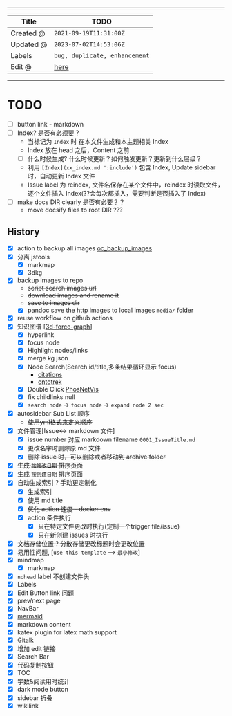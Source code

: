 -----

| Title     | TODO                                               |
| --------- | -------------------------------------------------- |
| Created @ | `2021-09-19T11:31:00Z`                             |
| Updated @ | `2023-07-02T14:53:06Z`                             |
| Labels    | `bug, duplicate, enhancement`                      |
| Edit @    | [here](https://github.com/junxnone/twiki/issues/4) |

-----

# TODO

  - [ ] button link - markdown
  - [ ] Index? 是否有必须要？
      - 当标记为 `Index` 时 在本文件生成和本主题相关 Index
      - Index 放在 head 之后，Content 之前
      - [ ] 什么时候生成? 什么时候更新？如何触发更新？更新到什么层级？
      - 利用 `[Index](xx_index.md ':include')` 包含 Index, Update sidebar
        时，自动更新 Index 文件
      - Issue label 为 reindex, 文件名保存在某个文件中，reindex 时读取文件，逐个文件插入
        Index(??会每次都插入，需要判断是否插入了 Index)
  - [ ] make docs DIR clearly 是否有必要？？
      - move docsify files to root DIR ???

## History

  - [x] action to backup all images
    [oc\_backup\_images](https://github.com/junxnone/oc_backup_images)
  - [x] 分离 jstools
      - [x] markmap
      - [x] 3dkg
  - [x] backup images to repo
      - ~~script search images url~~
      - ~~download images and rename it~~
      - ~~save to images dir~~
      - [x] pandoc save the http images to local images `media/` folder
  - [x] reuse workflow on github actions
  - [x] 知识图谱
    \[[3d-force-graph](https://github.com/vasturiano/3d-force-graph)\]
      - [x] hyperlink
      - [x] focus node
      - [x] Highlight nodes/links
      - [x] merge kg json
      - [x] Node Search(Search id/title,多条结果循环显示 focus)
          - [citations](https://github.com/UoA-eResearch/citations/blob/main/index.html#L111)
          - [ontotrek](https://github.com/cidgoh/ontotrek)
      - [x] Double Click
        [PhosNetVis](https://github.com/GumusLab/PhosNetVis)
      - [x] fix childlinks null
      - [x] `search node` -\> `focus node` -\> `expand node 2 sec`
  - [x] autosidebar Sub List 顺序
      - ~~使用yml格式来定义顺序~~
  - [x] 文件管理\[Issue\<-\> markdown 文件\]
      - [x] issue number 对应 markdown filename `0001_IssueTitle.md`
      - [x] 更改名字时删除原 md 文件
      - [x] ~~删除 issue 时，可以删除或者移动到 archive folder~~
  - [x] ~~生成 `按修改日期` 排序页面~~
  - [x] 生成 `按创建日期` 排序页面
  - [x] 自动生成索引 ? 手动更定制化
      - [x] 生成索引
      - [x] 使用 md title
      - [x] ~~优化 action 速度 - docker env~~
      - [x] action 条件执行
          - [x] 只在特定文件更改时执行(定制一个trigger file/issue)
          - [x] 只在新创建 issues 时执行
  - [x] ~~文档存储位置 ? 分散存储更改标题时会更改位置~~
  - [x] 易用性问题, \[`use this template` --\> `最小修改`\]
  - [x] mindmap
      - [x] markmap
  - [x] `nohead` label 不创建文件头
  - [x] Labels
  - [x] Edit Button link 问题
  - [x] prev/next page
  - [x] NavBar
  - [x] [mermaid](https://github.com/Leward/mermaid-docsify)
  - [x] markdown content
  - [x] katex plugin for latex math support
  - [x]
    [Gitalk](https://github.com/gitalk/gitalk/blob/master/readme-cn.md)
  - [x] 增加 edit 链接
  - [x] Search Bar
  - [x] 代码复制按钮
  - [x] TOC
  - [x] 字数&阅读用时统计
  - [x] dark mode button
  - [x] sidebar 折叠
  - [x] wikilink
